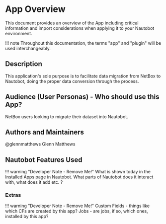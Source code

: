 # App Overview

This document provides an overview of the App including critical information and import considerations when applying it to your Nautobot environment.

!!! note
    Throughout this documentation, the terms "app" and "plugin" will be used interchangeably.

## Description

This application's sole purpose is to facilitate data migration from NetBox to Nautobot, doing the proper data conversion through the process.

## Audience (User Personas) - Who should use this App?

NetBox users looking to migrate their dataset into Nautobot.

## Authors and Maintainers

@glennmatthews Glenn Matthews

## Nautobot Features Used

!!! warning "Developer Note - Remove Me!"
    What is shown today in the Installed Apps page in Nautobot. What parts of Nautobot does it interact with, what does it add etc. ?

### Extras

!!! warning "Developer Note - Remove Me!"
    Custom Fields - things like which CFs are created by this app?
    Jobs - are jobs, if so, which ones, installed by this app?

